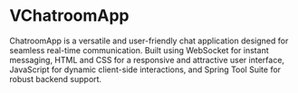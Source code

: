 # VChatroomApp
 ChatroomApp is a versatile and user-friendly chat application designed for seamless real-time communication. Built using WebSocket for instant messaging, HTML and CSS for a responsive and attractive user interface, JavaScript for dynamic client-side interactions, and Spring Tool Suite for robust backend support.
